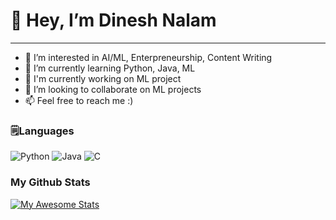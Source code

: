 # 👋 Hey, I’m Dinesh Nalam
---
- 👀 I’m interested in AI/ML, Enterpreneurship, Content Writing
- 🌱 I’m currently learning Python, Java, ML
- 🔭 I'm currently working on ML project
- 💞️ I’m looking to collaborate on ML projects
- 📫 Feel free to reach me :)





###  🗒️Languages
![Python](https://img.shields.io/badge/python-3670A0?style=for-the-badge&logo=python&logoColor=ffdd54)
![Java](https://img.shields.io/badge/java-%23ED8B00.svg?style=for-the-badge&logo=java&logoColor=white)
![C](https://img.shields.io/badge/c-%2300599C.svg?style=for-the-badge&logo=c&logoColor=white)


###  My Github Stats
[![My Awesome Stats](https://awesome-github-stats.azurewebsites.net/user-stats/dineshnalam?cardType=octocat&theme=highcontrast)](https://git.io/awesome-stats-card)






<!---
dineshnalam/dineshnalam is a ✨ special ✨ repository because its `README.md` (this file) appears on your GitHub profile.
You can click the Preview link to take a look at your changes.
--->
